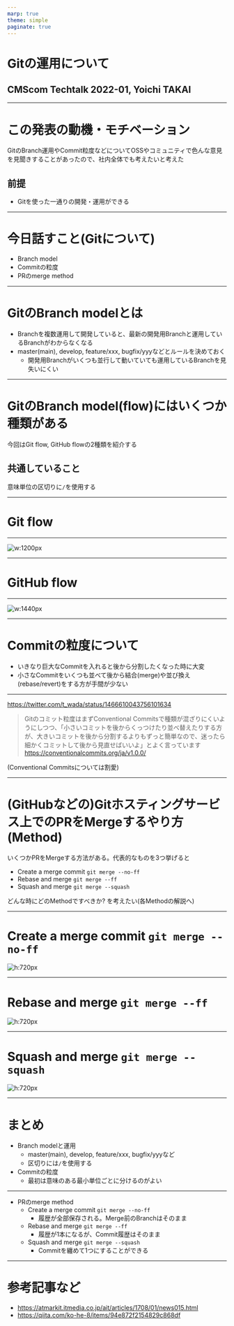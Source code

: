 ```yaml
---
marp: true
theme: simple
paginate: true
---
```


<!-- _class: title -->
<!-- _paginate: false -->

# Gitの運用について

## CMScom Techtalk 2022-01, Yoichi TAKAI

---

# この発表の動機・モチベーション

GitのBranch運用やCommit粒度などについてOSSやコミュニティで色んな意見を見聞きすることがあったので、社内全体でも考えたいと考えた

## 前提

- Gitを使った一通りの開発・運用ができる

---

# 今日話すこと(Gitについて)

- Branch model
- Commitの粒度
- PRのmerge method

---

# GitのBranch modelとは

- Branchを複数運用して開発していると、最新の開発用Branchと運用しているBranchがわからなくなる
- master(main), develop, feature/xxx, bugfix/yyyなどとルールを決めておく
    - 開発用Branchがいくつも並行して動いていても運用しているBranchを見失いにくい

---

# GitのBranch model(flow)にはいくつか種類がある

今回はGit flow, GitHub flowの2種類を紹介する

## 共通していること

意味単位の区切りに`/`を使用する

---

# Git flow

---

![w:1200px](https://image.itmedia.co.jp/ait/articles/1708/01/at-it-git-15-001.jpg)

---

# GitHub flow

---

![w:1440px](https://image.itmedia.co.jp/ait/articles/1708/01/l_at-it-git-15-009.jpg)

---

# Commitの粒度について

- いきなり巨大なCommitを入れると後から分割したくなった時に大変
- 小さなCommitをいくつも並べて後から結合(merge)や並び換え(rebase/revert)をする方が手間が少ない

---

<https://twitter.com/t_wada/status/1466610043756101634>

> Gitのコミット粒度はまずConventional Commitsで種類が混ざりにくいようにしつつ、「小さいコミットを後からくっつけたり並べ替えたりする方が、大きいコミットを後から分割するよりもずっと簡単なので、迷ったら細かくコミットして後から見直せばいいよ」とよく言っています
> <https://conventionalcommits.org/ja/v1.0.0/>

(Conventional Commitsについては割愛)

---

# (GitHubなどの)Gitホスティングサービス上でのPRをMergeするやり方(Method)

いくつかPRをMergeする方法がある。代表的なものを3つ挙げると

- Create a merge commit `git merge --no-ff`
- Rebase and merge `git merge --ff`
- Squash and merge `git merge --squash`

どんな時にどのMethodですべきか? を考えたい(各Methodの解説へ)

---

# Create a merge commit `git merge --no-ff`

![h:720px](https://camo.qiitausercontent.com/034f69638cb0185d6860ace0b0e33eb0fb99c8b1/68747470733a2f2f71696974612d696d6167652d73746f72652e73332e616d617a6f6e6177732e636f6d2f302f38363638342f30623030316233352d333531302d316362312d303435632d3732613030326539663166642e706e67)

---

# Rebase and merge `git merge --ff`

![h:720px](https://camo.qiitausercontent.com/0d30f32a5be0f36928d6ef78dc0fdd32de46fbd0/68747470733a2f2f71696974612d696d6167652d73746f72652e73332e616d617a6f6e6177732e636f6d2f302f38363638342f37633232353165312d386333632d356661332d646232332d6463303330626261653866612e706e67)

---

# Squash and merge `git merge --squash`

![h:720px](https://camo.qiitausercontent.com/8fb83e2a003f6ec203ad85ac0e81db757723b333/68747470733a2f2f71696974612d696d6167652d73746f72652e73332e616d617a6f6e6177732e636f6d2f302f38363638342f65303761666334632d663839372d646264642d386635362d3130653861333134353064652e706e67)

---

# まとめ

- Branch modelと運用
    - master(main), develop, feature/xxx, bugfix/yyyなど
    - 区切りには`/`を使用する
- Commitの粒度
    - 最初は意味のある最小単位ごとに分けるのがよい

---

- PRのmerge method
    - Create a merge commit `git merge --no-ff`
        - 履歴が全部保存される。Merge前のBranchはそのまま
    - Rebase and merge `git merge --ff`
        - 履歴が1本になるが、Commit履歴はそのまま
    - Squash and merge `git merge --squash`
        - Commitを纏めて1つにすることができる

---

# 参考記事など

- <https://atmarkit.itmedia.co.jp/ait/articles/1708/01/news015.html>
- <https://qiita.com/ko-he-8/items/94e872f2154829c868df>
